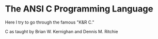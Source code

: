 # The ANSI C Programming Language

Here I try to go through the famous "K&R C."

C as taught by Brian W. Kernighan and Dennis M. Ritchie